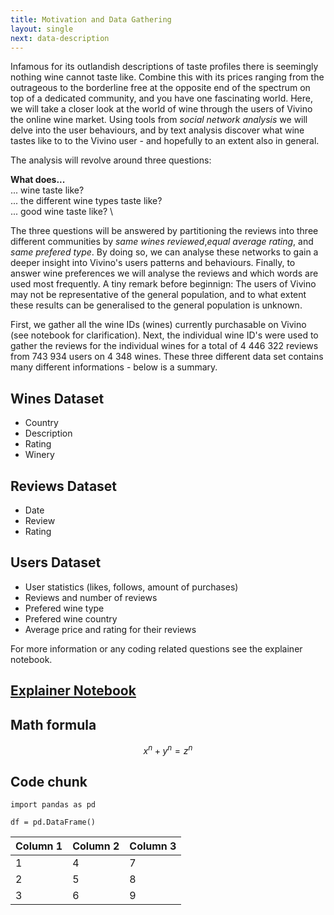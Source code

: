 ```yaml
---
title: Motivation and Data Gathering
layout: single
next: data-description
---
```


Infamous for its outlandish descriptions of taste profiles there is seemingly nothing wine cannot taste like. Combine this with its prices ranging from the outrageous to the borderline free at the opposite end of the spectrum on top of a dedicated community, and you have one fascinating world. Here, we will take a closer look at the world of wine through the users of Vivino the online wine market. Using tools from _social network analysis_ we will delve into the user behaviours, and by text analysis discover what wine tastes like to to the Vivino user - and hopefully to an extent also in general. 


The analysis will revolve around three questions:

**What does...** \
... wine taste like? \
... the different wine types taste like? \
... good wine taste like? \

The three questions will be answered by partitioning the reviews into three different communities by _same wines reviewed_,_equal average rating_, and _same prefered type_. By doing so, we can analyse these networks to gain a deeper insight into Vivino's users patterns and behaviours. Finally, to answer wine preferences we will analyse the reviews and which words are used most frequently. A tiny remark before beginnign: The users of Vivino may not be representative of the general population, and to what extent these results can be generalised to the general population is unknown.

First, we gather all the wine IDs (wines) currently purchasable on Vivino (see notebook for clarification). Next, the individual wine ID's were used to gather the reviews for the individual wines for a total of 4 446 322 reviews from 743 934 users on 4 348 wines. These three different data set contains many different informations - below is a summary.

## Wines Dataset
- Country
- Description
- Rating
- Winery

## Reviews Dataset
- Date
- Review
- Rating

## Users Dataset
- User statistics (likes, follows, amount of purchases)
- Reviews and number of reviews
- Prefered wine type
- Prefered wine country 
- Average price and rating for their reviews

For more information or any coding related questions see the explainer notebook.
## [Explainer Notebook](explainer-notebook.html)

## Math formula


$$ x^n + y^n = z^n $$

## Code chunk

```
import pandas as pd

df = pd.DataFrame()
```


| Column 1  | Column 2  |  Column 3 |
|---|---|---|
| 1 | 4 | 7 |
| 2 | 5 | 8 |
| 3 | 6 | 9 |
